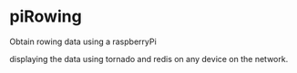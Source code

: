 piRowing
========

Obtain rowing data using a raspberryPi

displaying the data using tornado and redis on any device on the network.

